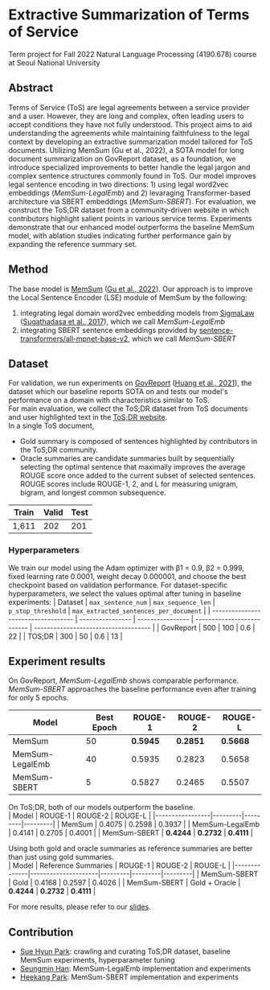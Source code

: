 # Extractive Summarization of Terms of Service

Term project for Fall 2022 Natural Language Processing (4190.678) course at Seoul National University

## Abstract
Terms of Service (ToS) are legal agreements between a service provider and a user. However, they are long and complex, often leading users to accept conditions they have not fully understood. This project aims to aid understanding the agreements while maintaining faithfulness to the legal context by developing an extractive summarization model tailored for ToS documents. Utilizing MemSum (Gu et al., 2022), a SOTA model for long document summarization on GovReport dataset, as a foundation, we introduce specialized improvements to better handle the legal jargon and complex sentence structures commonly found in ToS. Our model improves legal sentence encoding in two directions: 1) using legal word2vec embeddings (*MemSum-LegalEmb*) and 2) levaraging Transformer-based architecture via SBERT embeddings (*MemSum-SBERT*). For evaluation, we construct the ToS;DR dataset from a community-driven website in which contributors highlight salient points in various service terms. Experiments demonstrate that our enhanced model outperforms the baseline MemSum model, with ablation studies indicating further performance gain by expanding the reference summary set.


## Method
The base model is [MemSum](https://github.com/nianlonggu/MemSum) ([Gu et al., 2022](https://aclanthology.org/2022.acl-long.450/)).
Our approach is to improve the Local Sentence Encoder (LSE) module of MemSum by the following:
1. integrating legal domain word2vec embedding models from [SigmaLaw](https://osf.io/qvg8s/) ([Sugathadasa et al., 2017](https://www.researchgate.net/publication/317399369_Synergistic_Union_of_Word2Vec_and_Lexicon_for_Domain_Specific_Semantic_Similarity)), which we call *MemSum-LegalEmb*
2. integrating SBERT sentence embeddings provided by [sentence-transformers/all-mpnet-base-v2](https://huggingface.co/sentence-transformers/all-mpnet-base-v2), which we call *MemSum-SBERT*

## Dataset
For validation, we run experiments on [GovReport](https://gov-report-data.github.io/) ([Huang et al., 2021](https://aclanthology.org/2021.naacl-main.112)), the dataset which our baseline reports SOTA on and tests our model's performance on a domain with characteristics similar to ToS.  
For main evaluation, we collect the ToS;DR dataset from ToS documents and user highlighted text in the [ToS;DR website](https://tosdr.org/).  
In a single ToS document,
- Gold summary is composed of sentences highlighted by contributors in the ToS;DR community.
- Oracle summaries are candidate summaries built by sequentially selecting the optimal sentence that maximally improves the average ROUGE score once added to the current subset of selected sentences. ROUGE scores include ROUGE-1, 2, and L for measuring unigram, bigram, and longest common subsequence.

|Train | Valid | Test |
|---------------|--------------|---------------|
| 1,611 | 202  | 201  |


### Hyperparameters
We train our model using the Adam optimizer with β1 = 0.9, β2 = 0.999, fixed learning rate 0.0001, weight decay 0.000001, and choose the best checkpoint based on validation performance. For dataset-specific hyperparameters, we select the values optimal after tuning in baseline experiments:
| Dataset                        | `max_sentence_num` | `max_sequence_len` | `p_stop_threshold`           | `max_extracted_sentences_per_document` |
| ----------------------------------- | ---------------- | ---------------- | -------------------------- | ------------------------------------ |
| GovReport                           | 500              | 100              | 0.6                        | 22                                   |
| TOS;DR                              | 300              | 50               | 0.6                        | 13                                   |


## Experiment results
On GovReport, *MemSum-LegalEmb* shows comparable performance. *MemSum-SBERT* approaches the baseline performance even after training for only 5 epochs.

| Model           | Best Epoch | ROUGE-1 | ROUGE-2 | ROUGE-L |
| --------------- | ---------- | ------- | ------- | ------- |
| MemSum          | 50         | **0.5945**  | **0.2851**  | **0.5668**  |
| MemSum-LegalEmb | 40         | 0.5935  | 0.2823  | 0.5658  |
| MemSum-SBERT    | 5          | 0.5827  | 0.2465  | 0.5507  |

On ToS;DR, both of our models outperform the baseline.  
| Model           | ROUGE-1 | ROUGE-2 | ROUGE-L |
|-----------------|---------|---------|---------|
| MemSum          | 0.4075  | 0.2598  | 0.3937  |
| MemSum-LegalEmb | 0.4141  | 0.2705  | 0.4001  |
| MemSum-SBERT    | **0.4244**  | **0.2732**  | **0.4111**  |

Using both gold and oracle summaries as reference summaries are
better than just using gold summaries.  
| Model        | Reference Summaries | ROUGE-1 | ROUGE-2 | ROUGE-L |
|--------------|---------------------|---------|---------|---------|
| MemSum-SBERT | Gold                | 0.4168  | 0.2597  | 0.4026  |
| MemSum-SBERT | Gold + Oracle       | **0.4244**  | **0.2732**  | **0.4111**  |

For more results, please refer to our [slides](https://github.com/suehyunpark/MemSum-ToS/blob/main/slides.pdf).

## Contribution
- [Sue Hyun Park](https://github.com/suehyunpark): crawling and curating ToS;DR dataset, baseline MemSum experiments, hyperparameter tuning
- [Seungmin Han](https://github.com/seungminahan): MemSum-LegalEmb implementation and experiments
- [Heekang Park](https://github.com/heekangpark): MemSum-SBERT implementation and experiments
